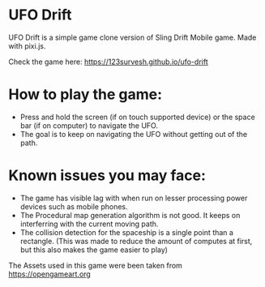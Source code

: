# UFO Drift
UFO Drift is a simple game clone version of Sling Drift Mobile game. Made with pixi.js.

Check the game here: https://123survesh.github.io/ufo-drift


# How to play the game:
- Press and hold the screen (if on touch supported device) or the space bar (if on computer) to navigate the UFO.
- The goal is to keep on navigating the UFO without getting out of the path.

# Known issues you may face:
- The game has visible lag with when run on lesser processing power devices such as mobile phones.  
- The Procedural map generation algorithm is not good. It keeps on interferring with the current moving path.
- The collision detection for the spaceship is a single point than a rectangle. (This was made to reduce the amount of computes at first, but this also makes the game easier to play)


The Assets used in this game were been taken from https://opengameart.org
